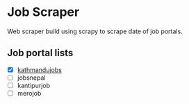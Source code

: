 # Job Scraper

Web scraper build using scrapy to scrape date of job portals.


## Job portal lists
- [X] [kathmandujobs](https://kathmandujobs.com/)
- [ ] jobsnepal
- [ ] kantipurjob
- [ ] merojob
